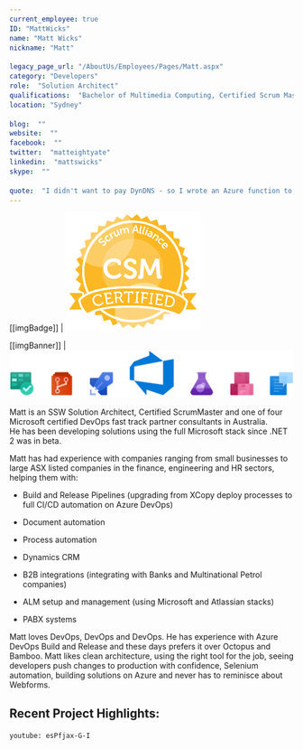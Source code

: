 ```yaml
---
current_employee: true
ID: "MattWicks"
name: "Matt Wicks"
nickname: "Matt"

legacy_page_url: "/AboutUs/Employees/Pages/Matt.aspx"
category: "Developers"
role:  "Solution Architect"
qualifications:  "Bachelor of Multimedia Computing, Certified Scrum Master"
location: "Sydney"

blog:  ""
website:  ""
facebook:  ""
twitter:  "matteightyate"
linkedin:  "mattswicks"
skype:  ""

quote:  "I didn't want to pay DynDNS - so I wrote an Azure function to replace them"
---
```


[[imgBadge]]
| ![CSM Certified](../badges/csm-certified-scrum-alliance.png) 

[[imgBanner]]
| ![devops.png](./Images/Bio/devops.png) 
  

Matt is an SSW Solution Architect, Certified ScrumMaster and one of four Microsoft certified DevOps fast track partner consultants in Australia.  
He has been developing solutions using the full Microsoft stack since .NET 2 was in beta.  

Matt has had experience with companies ranging from small businesses to large ASX listed companies in the finance, engineering and HR sectors, helping them with: 

* Build and Release Pipelines (upgrading from XCopy deploy processes to full CI/CD automation on Azure DevOps)

* Document automation

* Process automation

* Dynamics CRM

* B2B integrations (integrating with Banks and Multinational Petrol companies)

* ALM setup and management (using Microsoft and Atlassian stacks)

* PABX systems  

Matt loves DevOps, DevOps and DevOps. He has experience with Azure DevOps Build and Release and these days prefers it over Octopus and Bamboo. Matt likes clean architecture, using the right tool for the job, seeing developers push changes to production with confidence, Selenium automation, building solutions on Azure and never has to reminisce about Webforms.

## Recent Project Highlights:
`youtube: esPfjax-G-I`
